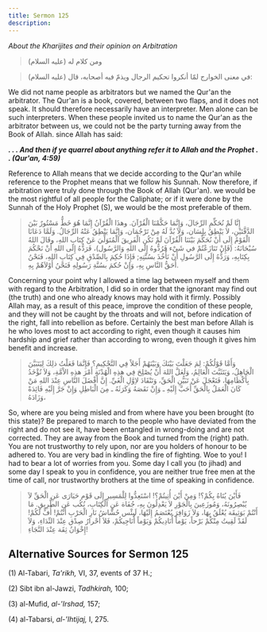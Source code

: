 ```yaml
---
title: Sermon 125
description: 
---
```


*About the Kharijites and their opinion on Arbitration*

> ومن كلام له (عليه السلام)

> في معنى الخوارج لمّا أنكروا تحكيم الرجال ويذمّ فيه أصحابه، قال (عليه
> السلام):

We did not name people as arbitrators but we named the Qur\'an the
arbitrator. The Qur\'an is a book, covered, between two flaps, and it
does not speak. It should therefore necessarily have an interpreter. Men
alone can be such interpreters. When these people invited us to name the
Qur\'an as the arbitrator between us, we could not be the party turning
away from the Book of Allah. since Allah has said:

***. . . And then if ye quarrel about anything refer it to Allah and the
Prophet . . (Qur\'an, 4:59)***

Reference to Allah means that we decide according to the Qur\'an while
reference to the Prophet means that we follow his Sunnah. Now therefore,
if arbitration were truly done through the Book of Allah (Qur\'an). we
would be the most rightful of all people for the Caliphate; or if it
were done by the Sunnah of the Holy Prophet (S), we would be the most
preferable of them.

> إِنَّا لَمْ نُحَكِّمِ الرِّجَالَ، وَإِنَّمَا حَكَّمْنَا الْقُرْآنَ. وهذَا الْقُرْآنُ إِنَّمَا هُوَ خَطٌّ مَسْتُورٌ
> بَيْنَ الدَّفَّتَيْنِ، لاَ يَنْطِقُ بِلِسَان، وَلاَ بُدَّ لَهُ مِنْ تَرْجُمَان، وَإِنَّمَا يَنْطِقُ عَنْهُ
> الرِّجَالُ. وَلَمَّا دَعَانَا الْقَوْمُ إِلَى أَنْ نُحَكِّمَ بَيْنَنَا الْقُرْآنَ لَمْ نَكُنِ الْفَرِيقَ
> الْمُتَوَلِّيَ عَنْ كِتَابِ اللهِ، وقَالَ اللهُ سُبْحَانَهُ: (فَإِنْ تَنَازَعْتُمْ في شَيْء فَرُدُّوهُ إِلَى
> اللهِ وَالرَّسُول)، فَرَدُّهُ إِلَى اللهِ أَنْ نَحْكُمَ بِكِتَابِهِ، وَرَدُّهُ إِلَى الرَّسُولِ أَنْ نَأْخُذَ
> بسُنَّتِهِ; فَإِذَا حُكِمَ بِالصِّدْقِ فِي كِتَابِ اللهِ، فَنَحْنُ أَحَقُّ النَّاسِ بِهِ، وَإِنْ حُكمَ بسُنَّةِ
> رَسُولِهِ فَنَحْنُ أَوْلاَهُمْ بِهِ.

Concerning your point why I allowed a time lag between myself and them
with regard to the Arbitration, I did so in order that the ignorant may
find out (the truth) and one who already knows may hold with it firmly.
Possibly Allah may, as a result of this peace, improve the condition of
these people, and they will not be caught by the throats and will not,
before indication of the right, fall into rebellion as before. Certainly
the best man before Allah is he who loves most to act according to
right, even though it causes him hardship and grief rather than
according to wrong, even though it gives him benefit and increase.

> وَأَمَّا قَوْلُكُمْ: لِمَ جَعَلْتَ بَيْنَكَ وَبَيْنَهُمْ أَجَلاً فِي التَّحْكِيمِ؟ فَإِنَّمَا فَعَلْتُ ذلِكَ لِيَتَبَيَّنَ
> الْجَاهِلُ، وَيَتَثَبَّتَ الْعَالِمُ، وَلَعَلَّ اللهَ أَنْ يُصْلِحَ فِي هذِهِ الْهُدْنَةِ أَمْرَ هذِهِ الاْمَّةِ،
> وَلاَ تُؤْخَدُ بِأَكْظَامِهَا، فَتَعْجَلَ عَنْ تَبَيُّنِ الْحَقِّ، وَتَنْقَادَ لاِوَّلِ الْغَيِّ. إِنَّ أَفْضَلَ النَّاسِ
> عِنْدَ اللهِ مَنْ كَانَ الْعَمَلُ بِالْحَقِّ أَحَبَّ إِلَيْهِ ـ وَإِنْ نَقَصَهُ وَكَرَثَهُ ـ مِنَ الْبَاطِلِ وَإِنْ
> جَرَّ إِلَيْهِ فَائِدَةً وَزَادَهُ،

So, where are you being misled and from where have you been brought (to
this state)? Be prepared to march to the people who have deviated from
the right and do not see it, have been entangled in wrong-doing and are
not corrected. They are away from the Book and turned from the (right)
path. You are not trustworthy to rely upon, nor are you holders of
honour to be adhered to. You are very bad in kindling the fire of
fighting. Woe to you! I had to bear a lot of worries from you. Some day
I call you (to jihad) and some day I speak to you in confidence, you are
neither true free men at the time of call, nor trustworthy brothers at
the time of speaking in confidence.

> فَأَيْنَ يُتَاهُ بِكُمْ؟! وَمِنْ أَيْنَ أُتِيتُمْ؟! اسْتَعِدُّوا لِلْمَسِيرِ إِلَى قَوْم حَيَارَى عَنِ الْحَقِّ
> لاَ يُبْصِرُونَهُ، وَمُوزَعِينَ بِالْجَوْرِ لاَ يَعْدِلُونَ بِهِ، جُفَاة عَنِ الْكِتَابِ، نُكُب عَنِ
> الطَّرِيقِ. مَا أَنْتُمْ بَوَثِيقَة يُعْلَقُ بِهَا، وَلاَ زَوَافِرَ يُعْتَصَمُ إِلَيْهَا، لَبِئْس حُشَّاشُ نَارِ
> الْحَرْبِ أَنْتُمْ! أُفٍّ لَكُمْ! لَقَدْ لَقِيتُ مِنْكُمْ بَرْحاً، يَوْماً أُنَادِيكُمْ وَيَوْماً أُنَاجِيكُمْ،
> فَلاَ أحْرارُ صِدْق عِنْدَ النِّدَاءِ، وَلاَ إِخْوَانُ ثِقَة عِنْدَ النَّجَاءِ!

## Alternative Sources for Sermon 125

\(1\) Al-Tabari, *Ta\'rikh,* VI, 37, events of 37 H.;

\(2\) Sibt ibn al-Jawzi, *Tadhkirah,* 100;

\(3\) al-Mufid, *al-\'Irshad,* 157;

\(4\) al-Tabarsi, *al-\'Ihtijaj,* I, 275.